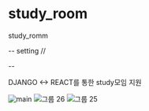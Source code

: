# study_room
study_romm

--
setting  // 

--

DJANGO <-> REACT를 통한 study모임 지원

![main](https://user-images.githubusercontent.com/88094837/132152871-d72eb78e-65ff-413b-9e69-160521861fea.png)
![그룹 26](https://user-images.githubusercontent.com/88094837/132152904-6e5f4d33-df98-499c-b859-f94cbbc31b66.png)
![그룹 25](https://user-images.githubusercontent.com/88094837/132152910-90b55c12-4ac8-46e0-aa0e-651a957200d8.png)

